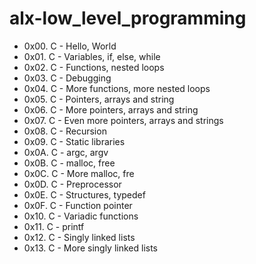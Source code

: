 # alx-low_level_programming
- 0x00. C - Hello, World
- 0x01. C - Variables, if, else, while
- 0x02. C - Functions, nested loops
- 0x03. C - Debugging
- 0x04. C - More functions, more nested loops
- 0x05. C - Pointers, arrays and string
- 0x06. C - More pointers, arrays and string
- 0x07. C - Even more pointers, arrays and strings
- 0x08. C - Recursion
- 0x09. C - Static libraries
- 0x0A. C - argc, argv
- 0x0B. C - malloc, free
- 0x0C. C - More malloc, fre
- 0x0D. C - Preprocessor
- 0x0E. C - Structures, typedef
- 0x0F. C - Function pointer
- 0x10. C - Variadic functions
- 0x11. C - printf
- 0x12. C - Singly linked lists
- 0x13. C - More singly linked lists
